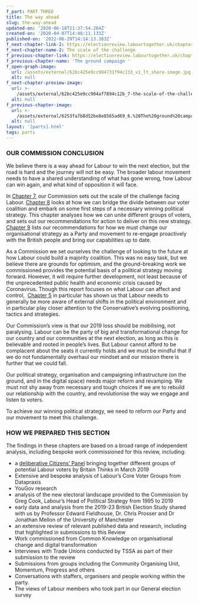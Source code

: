 ```yaml
---
f_part: PART THREE
title: The way ahead
slug: the-way-ahead
updated-on: '2020-06-18T21:37:54.284Z'
created-on: '2020-04-07T14:48:11.133Z'
published-on: '2022-06-29T14:14:13.383Z'
f_next-chapter-link-2: https://electionreview.labourtogether.uk/chapters/the-scale-of-the-challenge
f_next-chapter-name-2: The scale of the challenge
f_previous-chapter-link: https://electionreview.labourtogether.uk/chapters/the-ground-campaign
f_previous-chapter-name: 'The ground campaign '
f_open-graph-image:
  url: /assets/external/62bc425e9cc904731f94c133_v1_lt_share-image.jpg
  alt: null
f_next-chapter-preview-image:
  url: >-
    /assets/external/62bc425e9cc904af7894c12b_7-the-scale-of-the-challenge2003b003b013b21.jpg
  alt: null
f_previous-chapter-image:
  url: >-
    /assets/external/6253fa7b8d52be8e8565ad69_6.%20The%20ground%20campaign%20(0%3B00%3B00%3B00).jpg
  alt: null
layout: '[parts].html'
tags: parts
---
```


### **OUR COMMISSION CONCLUSION**  

We believe there is a way ahead for Labour to win the next election, but the road is hard and the journey will not be easy. The broader labour movement needs to have a shared understanding of what has gone wrong, how Labour can win again, and what kind of opposition it will face.  

In [Chapter 7](https://electionreview.labourtogether.uk/chapters/the-scale-of-the-challenge), our Commission sets out the scale of the challenge facing Labour. [Chapter 8](https://electionreview.labourtogether.uk/chapters/building-a-winning-coalition-for-the-future) looks at how we can bridge the divide between our voter coalition and embark on some first steps of a necessary winning political strategy. This chapter analyses how we can unite different groups of voters, and sets out our recommendations for action to deliver on this new strategy. [Chapter 9](https://electionreview.labourtogether.uk/chapters/building-a-party-and-a-movement-that-can-meet-the-challenge) lists our recommendations for how we must change our organisational strategy as a Party and movement to re-engage proactively with the British people and bring our capabilities up to date.  

As a Commission we set ourselves the challenge of looking to the future at how Labour could build a majority coalition. This was no easy task, but we believe there are grounds for optimism, and the ground-breaking work we commissioned provides the potential basis of a political strategy moving forward. However, it will require further development, not least because of the unprecedented public health and economic crisis caused by Coronavirus. Though this report focuses on what Labour can affect and control,  [Chapter 5](https://electionreview.labourtogether.uk/chapters/the-online-war) in particular has shown us that Labour needs to generally be more aware of external shifts in the political environment and in particular play closer attention to the Conservative’s evolving positioning, tactics and strategies.  

Our Commission’s view is that our 2019 loss should be mobilising, not paralysing. Labour can be the party of big and transformational change for our country and our communities at the next election, as long as this is believable and rooted in people’s lives. But Labour cannot afford to be complacent about the seats it currently holds and we must be mindful that if we do not fundamentally overhaul our mindset and our mission there is further that we could fall.  

Our political strategy, organisation and campaigning infrastructure (on the ground, and in the digital space) needs major reform and revamping. We must not shy away from necessary and tough choices if we are to rebuild our relationship with the country, and revolutionise the way we engage and listen to voters.  

To achieve our winning political strategy, we need to reform our Party and our movement to meet this challenge.  

### **HOW WE PREPARED THIS SECTION**

The findings in these chapters are based on a broad range of independent analysis, including bespoke work commissioned for this review, including:

*   a [deliberative Citizens’ Panel](https://youtu.be/Vbldo27ocwg) bringing together different groups of potential Labour voters by Britain Thinks in March 2019
*   Extensive and bespoke analysis of Labour’s Core Voter Groups from Datapraxis
*   YouGov research
*   analysis of the new electoral landscape provided to the Commission by Greg Cook, Labour’s Head of Political Strategy from 1995 to 2019
*   early data and analysis from the 2019-23 British Election Study shared with us by Professor Edward Fieldhouse, Dr. Chris Prosser and Dr Jonathan Mellon of the University of Manchester
*   an extensive review of relevant published data and research, including that highlighted in submissions to this Review
*   Work commissioned from Common Knowledge on organisational change and digital transformation
*   Interviews with Trade Unions conducted by TSSA as part of their submission to the review
*   Submissions from groups including the Community Organising Unit, Momentum, Progress and others
*   Conversations with staffers, organisers and people working within the party.
*   The views of Labour members who took part in our General election survey
